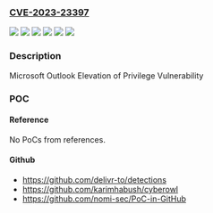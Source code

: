 ### [CVE-2023-23397](https://cve.mitre.org/cgi-bin/cvename.cgi?name=CVE-2023-23397)
![](https://img.shields.io/static/v1?label=Product&message=Microsoft%20365%20Apps%20for%20Enterprise&color=blue)
![](https://img.shields.io/static/v1?label=Product&message=Microsoft%20Office&color=blue)
![](https://img.shields.io/static/v1?label=Product&message=Microsoft%20Outlook&color=blue)
![](https://img.shields.io/static/v1?label=Version&message=16.0.0.0%3C%2016.0.5387.1000%20&color=brighgreen)
![](https://img.shields.io/static/v1?label=Version&message=16.0.1%3C%20https%3A%2F%2Faka.ms%2FOfficeSecurityReleases%20&color=brighgreen)
![](https://img.shields.io/static/v1?label=Vulnerability&message=Elevation%20of%20Privilege&color=brighgreen)

### Description

Microsoft Outlook Elevation of Privilege Vulnerability

### POC

#### Reference
No PoCs from references.

#### Github
- https://github.com/delivr-to/detections
- https://github.com/karimhabush/cyberowl
- https://github.com/nomi-sec/PoC-in-GitHub

